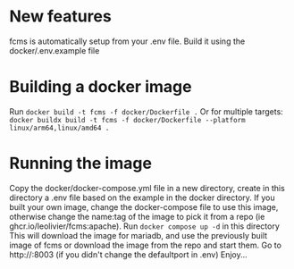 # New features
fcms is automatically setup from your .env file.
Build it using the docker/.env.example file

# Building a docker image
Run `docker build -t fcms -f docker/Dockerfile .`
Or for multiple targets: `docker buildx build -t fcms -f docker/Dockerfile --platform linux/arm64,linux/amd64 .`

# Running the image
Copy the docker/docker-compose.yml file in a new directory, create in this directory a .env file based on the example in the docker directory.
If you built your own image, change the docker-compose file to use this image, otherwise change the name:tag of the image to pick it from a repo (ie  ghcr.io/leolivier/fcms:apache).
Run `docker compose up -d` in this directory
This will download the image for mariadb, and use the previously built image of fcms or download the image from the repo
and start them.
Go to http://<your host>:8003 (if you didn't change the defaultport in .env)
Enjoy...
